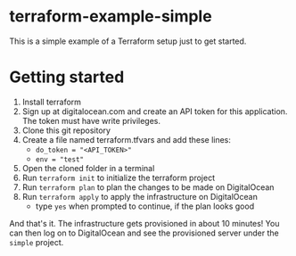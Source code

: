 # terraform-example-simple

This is a simple example of a Terraform setup just to get started.

# Getting started

1. Install terraform
2. Sign up at digitalocean.com and create an API token for this application. The token must have write privileges.
3. Clone this git repository
4. Create a file named terraform.tfvars and add these lines:
    - `do_token = "<API_TOKEN>"`
    - `env = "test"`
5. Open the cloned folder in a terminal
6. Run `terraform init` to initialize the terraform project
7. Run `terraform plan` to plan the changes to be made on DigitalOcean
8. Run `terraform apply` to apply the infrastructure on DigitalOcean
    - type `yes` when prompted to continue, if the plan looks good

And that's it. The infrastructure gets provisioned in about 10 minutes!
You can then log on to DigitalOcean and see the provisioned server under the `simple` project.
